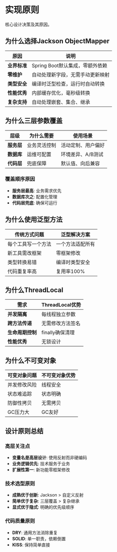 # 实现原则

核心设计决策及其原因。

## 为什么选择Jackson ObjectMapper

| 原因 | 说明 |
|------|------|
| **业界标准** | Spring Boot默认集成，零额外依赖 |
| **零维护** | 自动处理新字段，无需手动更新映射 |
| **类型安全** | 编译时泛型检查，运行时自动转换 |
| **性能优秀** | 内部缓存优化，毫秒级转换 |
| **复杂支持** | 自动处理嵌套、集合、继承 |

## 为什么三层参数覆盖

| 层级 | 为什么需要 | 使用场景 |
|------|------------|----------|
| **服务层** | 业务灵活控制 | 活动定制、用户偏好 |
| **数据库** | 运维可配置 | 环境差异、A/B测试 |
| **代码层** | 兜底保障 | 默认值、向后兼容 |

### 覆盖顺序原因
- **服务层最高**: 业务需求优先
- **数据库次之**: 配置化管理
- **代码层兜底**: 确保可运行

## 为什么使用泛型方法

| 传统方式问题 | 泛型解决方案 |
|--------------|--------------|
| 每个工具写一个方法 | 一个方法适配所有 |
| 新工具需改框架 | 零框架修改 |
| 类型转换易错 | 编译时类型安全 |
| 代码重复率高 | 复用率100% |

## 为什么ThreadLocal

| 需求 | ThreadLocal优势 |
|------|-----------------|
| **并发隔离** | 每线程独立参数 |
| **跨方法传递** | 无需修改方法签名 |
| **生命周期控制** | finally确保清理 |
| **性能优秀** | 无锁设计 |

## 为什么不可变对象

| 可变对象问题 | 不可变对象优势 |
|--------------|----------------|
| 并发修改风险 | 线程安全 |
| 状态难追踪 | 状态明确 |
| 防御性拷贝 | 无需拷贝 |
| GC压力大 | GC友好 |

## 设计原则总结

### 高层关注点
- **变量名是高层设计**: 使用反射而非硬编码
- **业务逻辑优先**: 技术服务于业务
- **扩展性第一**: 新功能零框架修改

### 技术选型原则
- **成熟优于创新**: Jackson > 自定义反射
- **简单优于复杂**: 三层覆盖 > 复杂继承
- **显式优于隐式**: 明确的优先级顺序

### 代码质量原则
- **DRY**: 通用方法消除重复
- **SOLID**: 单一职责，依赖倒置
- **KISS**: 保持简单直接